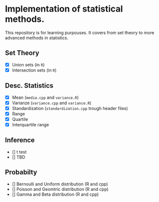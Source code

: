 # Implementation of statistical methods.

This repository is for learning purpouses. It covers from set theory to more advanced methods in statistics.

## Set Theory

- [x] Union sets (in `R`)
- [x] Intersection sets (in `R`)

## Desc. Statistics

- [x] Mean (`media.cpp` and `variance.R`)
- [x] Varianze (`variance.cpp` and `variance.R`)
- [x] Standardization (`standardization.cpp` trough header files)
- [x] Range
- [x] Quartile
- [x] Interquartile range

## Inference

- [] t test
- [] TBD

## Probabilty

- [] Bernoulli and Uniform distribution (R and cpp)
- [] Poisson and Geomtric distribution (R and cpp)
- [] Gamma and Beta distribution (R and cpp)




